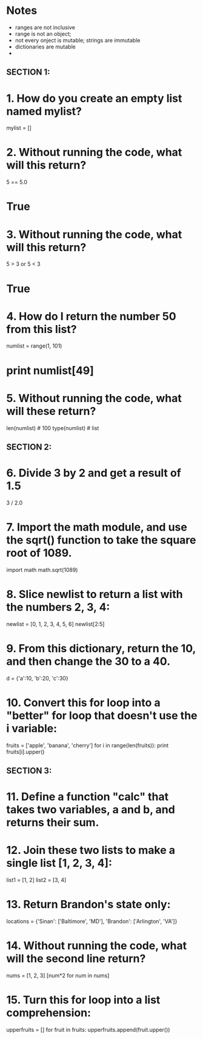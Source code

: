 # Notes
* ranges are not inclusive
* range is not an object; 
* not every onject is mutable; strings are immutable
* dictionaries are mutable
* 

## SECTION 1:

# 1. How do you create an empty list named mylist?
mylist = []

# 2. Without running the code, what will this return?
5 == 5.0
# True

# 3. Without running the code, what will this return?
5 > 3 or 5 < 3
# True

# 4. How do I return the number 50 from this list?
numlist = range(1, 101)
# print numlist[49]

# 5. Without running the code, what will these return?
len(numlist) # 100
type(numlist) # list



## SECTION 2:

# 6. Divide 3 by 2 and get a result of 1.5
3 / 2.0

# 7. Import the math module, and use the sqrt() function to take the square root of 1089.
import math
math.sqrt(1089)

# 8. Slice newlist to return a list with the numbers 2, 3, 4:
newlist = [0, 1, 2, 3, 4, 5, 6]
newlist[2:5]

# 9. From this dictionary, return the 10, and then change the 30 to a 40.
d = {'a':10, 'b':20, 'c':30}

# 10. Convert this for loop into a "better" for loop that doesn't use the i variable:
fruits = ['apple', 'banana', 'cherry']
for i in range(len(fruits)):
    print fruits[i].upper()



## SECTION 3:

# 11. Define a function "calc" that takes two variables, a and b, and returns their sum.

# 12. Join these two lists to make a single list [1, 2, 3, 4]:
list1 = [1, 2]
list2 = [3, 4]

# 13. Return Brandon's state only:
locations = {'Sinan': ['Baltimore', 'MD'], 'Brandon': ['Arlington', 'VA']}

# 14. Without running the code, what will the second line return?
nums = [1, 2, 3]
[num*2 for num in nums]

# 15. Turn this for loop into a list comprehension:
upperfruits = []
for fruit in fruits:
    upperfruits.append(fruit.upper())
